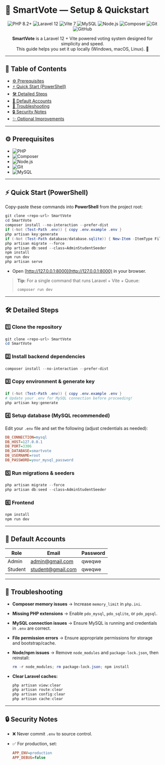 # 🎯 SmartVote — Setup & Quickstart  

<p align="center">
  <img src="https://img.shields.io/badge/PHP-8.2+-777BB4?style=for-the-badge&logo=php&logoColor=white" alt="PHP 8.2+"/>
  <img src="https://img.shields.io/badge/Laravel-12-FF2D20?style=for-the-badge&logo=laravel&logoColor=white" alt="Laravel 12"/>
  <img src="https://img.shields.io/badge/Vite-7-646CFF?style=for-the-badge&logo=vite&logoColor=white" alt="Vite 7"/>
   <img src="https://img.shields.io/badge/MySQL-4479A1?style=for-the-badge&logo=mysql&logoColor=white" alt="MySQL"/>
  <img src="https://img.shields.io/badge/Node.js-18+-339933?style=for-the-badge&logo=nodedotjs&logoColor=white" alt="Node.js"/>
  <img src="https://img.shields.io/badge/Composer-2.0+-885630?style=for-the-badge&logo=composer&logoColor=white" alt="Composer"/>
  <img src="https://img.shields.io/badge/Git-2+-F05032?style=for-the-badge&logo=git&logoColor=white" alt="Git"/>
  <img src="https://img.shields.io/badge/GitHub-181717?style=for-the-badge&logo=github&logoColor=white" alt="GitHub"/>
  </p>

<p align="center">
  <b>SmartVote</b> is a Laravel 12 + Vite powered voting system designed for simplicity and speed.<br>
  This guide helps you set it up locally (Windows, macOS, Linux). 🚀
</p>

---

## 📑 Table of Contents
- [⚙️ Prerequisites](#️-prerequisites)
- [⚡ Quick Start (PowerShell)](#-quick-start-powershell)
- [🛠 Detailed Steps](#-detailed-steps)
- [👥 Default Accounts](#-default-accounts)
- [🐞 Troubleshooting](#-troubleshooting)
- [🔒 Security Notes](#-security-notes)
- [✨ Optional Improvements](#-optional-improvements)

---

## ⚙️ Prerequisites

- ![PHP](https://img.shields.io/badge/PHP-8.2+-777BB4?style=for-the-badge&logo=php&logoColor=white)  
- ![Composer](https://img.shields.io/badge/Composer-2.0+-885630?style=for-the-badge&logo=composer&logoColor=white)  
- ![Node.js](https://img.shields.io/badge/Node.js-18+-339933?style=for-the-badge&logo=nodedotjs&logoColor=white)  
- ![Git](https://img.shields.io/badge/Git-2+-F05032?style=for-the-badge&logo=git&logoColor=white)  
- ![MySQL](https://img.shields.io/badge/MySQL-4479A1?style=for-the-badge&logo=mysql&logoColor=white) 

 
---

## ⚡ Quick Start (PowerShell)

Copy-paste these commands into **PowerShell** from the project root:

```powershell
git clone <repo-url> SmartVote
cd SmartVote
composer install --no-interaction --prefer-dist
if (-Not (Test-Path .env)) { copy .env.example .env }
php artisan key:generate
if (-Not (Test-Path database/database.sqlite)) { New-Item -ItemType File database/database.sqlite }
php artisan migrate --force
php artisan db:seed --class=AdminStudentSeeder
npm install
npm run dev
php artisan serve
```

- Open [http://127.0.0.1:8000](http://127.0.0.1:8000) in your browser.

> **Tip:** For a single command that runs Laravel + Vite + Queue:
>
> ```powershell
> composer run dev
> ```

---
## 🛠 Detailed Steps

### 1️⃣ Clone the repository

```powershell
git clone <repo-url> SmartVote
cd SmartVote
```

### 2️⃣ Install backend dependencies

```powershell
composer install --no-interaction --prefer-dist
```

### 3️⃣ Copy environment & generate key

```powershell
if (-Not (Test-Path .env)) { copy .env.example .env }
# Update your .env for MySQL connection before proceeding!
php artisan key:generate
```

### 4️⃣ Setup database (MySQL recommended)

Edit your `.env` file and set the following (adjust credentials as needed):

```ini
DB_CONNECTION=mysql
DB_HOST=127.0.0.1
DB_PORT=3306
DB_DATABASE=smartvote
DB_USERNAME=root
DB_PASSWORD=your_mysql_password
```

### 5️⃣ Run migrations & seeders

```powershell
php artisan migrate --force
php artisan db:seed --class=AdminStudentSeeder
```

### 6️⃣ Frontend

```powershell
npm install
npm run dev
```

---

## 👥 Default Accounts

| Role    | Email              | Password |
| ------- | ------------------ | -------- |
| Admin   | admin@gmail.com    | qweqwe   |
| Student | student@gmail.com  | qweqwe   |

---

## 🐞 Troubleshooting

- **Composer memory issues** → Increase `memory_limit` in `php.ini`.
- **Missing PHP extensions** → Enable `pdo_mysql`, `pdo_sqlite`, or `pdo_pgsql`.
- **MySQL connection issues** → Ensure MySQL is running and credentials in `.env` are correct.
- **File permission errors** → Ensure appropriate permissions for storage and bootstrap/cache.
- **Node/npm issues** → Remove `node_modules` and `package-lock.json`, then reinstall:

    ```powershell
    rm -r node_modules; rm package-lock.json; npm install
    ```

- **Clear Laravel caches:**

    ```powershell
    php artisan view:clear
    php artisan route:clear
    php artisan config:clear
    php artisan cache:clear
    ```

---

## 🔒 Security Notes

- ❌ Never commit `.env` to source control.
- ✅ For production, set:

    ```ini
    APP_ENV=production
    APP_DEBUG=false
    ```
 
